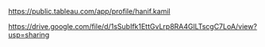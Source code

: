 https://public.tableau.com/app/profile/hanif.kamil

https://drive.google.com/file/d/1sSubIfk1EttGvLrp8RA4GlLTscgC7LoA/view?usp=sharing
